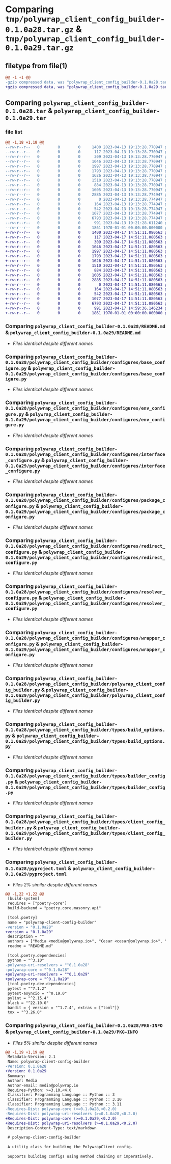 # Comparing `tmp/polywrap_client_config_builder-0.1.0a28.tar.gz` & `tmp/polywrap_client_config_builder-0.1.0a29.tar.gz`

## filetype from file(1)

```diff
@@ -1 +1 @@
-gzip compressed data, was "polywrap_client_config_builder-0.1.0a28.tar", max compression
+gzip compressed data, was "polywrap_client_config_builder-0.1.0a29.tar", max compression
```

## Comparing `polywrap_client_config_builder-0.1.0a28.tar` & `polywrap_client_config_builder-0.1.0a29.tar`

### file list

```diff
@@ -1,18 +1,18 @@
--rw-r--r--   0        0        0     1400 2023-04-13 19:13:28.770947 polywrap_client_config_builder-0.1.0a28/README.md
--rw-r--r--   0        0        0      117 2023-04-13 19:13:28.770947 polywrap_client_config_builder-0.1.0a28/polywrap_client_config_builder/__init__.py
--rw-r--r--   0        0        0      309 2023-04-13 19:13:28.770947 polywrap_client_config_builder-0.1.0a28/polywrap_client_config_builder/configures/__init__.py
--rw-r--r--   0        0        0     1046 2023-04-13 19:13:28.770947 polywrap_client_config_builder-0.1.0a28/polywrap_client_config_builder/configures/base_configure.py
--rw-r--r--   0        0        0     1997 2023-04-13 19:13:28.770947 polywrap_client_config_builder-0.1.0a28/polywrap_client_config_builder/configures/env_configure.py
--rw-r--r--   0        0        0     1793 2023-04-13 19:13:28.770947 polywrap_client_config_builder-0.1.0a28/polywrap_client_config_builder/configures/interface_configure.py
--rw-r--r--   0        0        0     1626 2023-04-13 19:13:28.770947 polywrap_client_config_builder-0.1.0a28/polywrap_client_config_builder/configures/package_configure.py
--rw-r--r--   0        0        0     1510 2023-04-13 19:13:28.770947 polywrap_client_config_builder-0.1.0a28/polywrap_client_config_builder/configures/redirect_configure.py
--rw-r--r--   0        0        0      884 2023-04-13 19:13:28.770947 polywrap_client_config_builder-0.1.0a28/polywrap_client_config_builder/configures/resolver_configure.py
--rw-r--r--   0        0        0     1605 2023-04-13 19:13:28.770947 polywrap_client_config_builder-0.1.0a28/polywrap_client_config_builder/configures/wrapper_configure.py
--rw-r--r--   0        0        0     2885 2023-04-13 19:13:28.774947 polywrap_client_config_builder-0.1.0a28/polywrap_client_config_builder/polywrap_client_config_builder.py
--rw-r--r--   0        0        0        0 2023-04-13 19:13:28.774947 polywrap_client_config_builder-0.1.0a28/polywrap_client_config_builder/py.typed
--rw-r--r--   0        0        0      164 2023-04-13 19:13:28.774947 polywrap_client_config_builder-0.1.0a28/polywrap_client_config_builder/types/__init__.py
--rw-r--r--   0        0        0      542 2023-04-13 19:13:28.774947 polywrap_client_config_builder-0.1.0a28/polywrap_client_config_builder/types/build_options.py
--rw-r--r--   0        0        0     1077 2023-04-13 19:13:28.774947 polywrap_client_config_builder-0.1.0a28/polywrap_client_config_builder/types/builder_config.py
--rw-r--r--   0        0        0     6793 2023-04-13 19:13:28.774947 polywrap_client_config_builder-0.1.0a28/polywrap_client_config_builder/types/client_config_builder.py
--rw-r--r--   0        0        0      991 2023-04-13 19:21:28.611240 polywrap_client_config_builder-0.1.0a28/pyproject.toml
--rw-r--r--   0        0        0     1861 1970-01-01 00:00:00.000000 polywrap_client_config_builder-0.1.0a28/PKG-INFO
+-rw-r--r--   0        0        0     1400 2023-04-17 14:51:11.080563 polywrap_client_config_builder-0.1.0a29/README.md
+-rw-r--r--   0        0        0      117 2023-04-17 14:51:11.080563 polywrap_client_config_builder-0.1.0a29/polywrap_client_config_builder/__init__.py
+-rw-r--r--   0        0        0      309 2023-04-17 14:51:11.080563 polywrap_client_config_builder-0.1.0a29/polywrap_client_config_builder/configures/__init__.py
+-rw-r--r--   0        0        0     1046 2023-04-17 14:51:11.080563 polywrap_client_config_builder-0.1.0a29/polywrap_client_config_builder/configures/base_configure.py
+-rw-r--r--   0        0        0     1997 2023-04-17 14:51:11.080563 polywrap_client_config_builder-0.1.0a29/polywrap_client_config_builder/configures/env_configure.py
+-rw-r--r--   0        0        0     1793 2023-04-17 14:51:11.080563 polywrap_client_config_builder-0.1.0a29/polywrap_client_config_builder/configures/interface_configure.py
+-rw-r--r--   0        0        0     1626 2023-04-17 14:51:11.080563 polywrap_client_config_builder-0.1.0a29/polywrap_client_config_builder/configures/package_configure.py
+-rw-r--r--   0        0        0     1510 2023-04-17 14:51:11.080563 polywrap_client_config_builder-0.1.0a29/polywrap_client_config_builder/configures/redirect_configure.py
+-rw-r--r--   0        0        0      884 2023-04-17 14:51:11.080563 polywrap_client_config_builder-0.1.0a29/polywrap_client_config_builder/configures/resolver_configure.py
+-rw-r--r--   0        0        0     1605 2023-04-17 14:51:11.080563 polywrap_client_config_builder-0.1.0a29/polywrap_client_config_builder/configures/wrapper_configure.py
+-rw-r--r--   0        0        0     2885 2023-04-17 14:51:11.080563 polywrap_client_config_builder-0.1.0a29/polywrap_client_config_builder/polywrap_client_config_builder.py
+-rw-r--r--   0        0        0        0 2023-04-17 14:51:11.080563 polywrap_client_config_builder-0.1.0a29/polywrap_client_config_builder/py.typed
+-rw-r--r--   0        0        0      164 2023-04-17 14:51:11.080563 polywrap_client_config_builder-0.1.0a29/polywrap_client_config_builder/types/__init__.py
+-rw-r--r--   0        0        0      542 2023-04-17 14:51:11.080563 polywrap_client_config_builder-0.1.0a29/polywrap_client_config_builder/types/build_options.py
+-rw-r--r--   0        0        0     1077 2023-04-17 14:51:11.080563 polywrap_client_config_builder-0.1.0a29/polywrap_client_config_builder/types/builder_config.py
+-rw-r--r--   0        0        0     6793 2023-04-17 14:51:11.080563 polywrap_client_config_builder-0.1.0a29/polywrap_client_config_builder/types/client_config_builder.py
+-rw-r--r--   0        0        0      991 2023-04-17 14:59:36.146234 polywrap_client_config_builder-0.1.0a29/pyproject.toml
+-rw-r--r--   0        0        0     1861 1970-01-01 00:00:00.000000 polywrap_client_config_builder-0.1.0a29/PKG-INFO
```

### Comparing `polywrap_client_config_builder-0.1.0a28/README.md` & `polywrap_client_config_builder-0.1.0a29/README.md`

 * *Files identical despite different names*

### Comparing `polywrap_client_config_builder-0.1.0a28/polywrap_client_config_builder/configures/base_configure.py` & `polywrap_client_config_builder-0.1.0a29/polywrap_client_config_builder/configures/base_configure.py`

 * *Files identical despite different names*

### Comparing `polywrap_client_config_builder-0.1.0a28/polywrap_client_config_builder/configures/env_configure.py` & `polywrap_client_config_builder-0.1.0a29/polywrap_client_config_builder/configures/env_configure.py`

 * *Files identical despite different names*

### Comparing `polywrap_client_config_builder-0.1.0a28/polywrap_client_config_builder/configures/interface_configure.py` & `polywrap_client_config_builder-0.1.0a29/polywrap_client_config_builder/configures/interface_configure.py`

 * *Files identical despite different names*

### Comparing `polywrap_client_config_builder-0.1.0a28/polywrap_client_config_builder/configures/package_configure.py` & `polywrap_client_config_builder-0.1.0a29/polywrap_client_config_builder/configures/package_configure.py`

 * *Files identical despite different names*

### Comparing `polywrap_client_config_builder-0.1.0a28/polywrap_client_config_builder/configures/redirect_configure.py` & `polywrap_client_config_builder-0.1.0a29/polywrap_client_config_builder/configures/redirect_configure.py`

 * *Files identical despite different names*

### Comparing `polywrap_client_config_builder-0.1.0a28/polywrap_client_config_builder/configures/resolver_configure.py` & `polywrap_client_config_builder-0.1.0a29/polywrap_client_config_builder/configures/resolver_configure.py`

 * *Files identical despite different names*

### Comparing `polywrap_client_config_builder-0.1.0a28/polywrap_client_config_builder/configures/wrapper_configure.py` & `polywrap_client_config_builder-0.1.0a29/polywrap_client_config_builder/configures/wrapper_configure.py`

 * *Files identical despite different names*

### Comparing `polywrap_client_config_builder-0.1.0a28/polywrap_client_config_builder/polywrap_client_config_builder.py` & `polywrap_client_config_builder-0.1.0a29/polywrap_client_config_builder/polywrap_client_config_builder.py`

 * *Files identical despite different names*

### Comparing `polywrap_client_config_builder-0.1.0a28/polywrap_client_config_builder/types/build_options.py` & `polywrap_client_config_builder-0.1.0a29/polywrap_client_config_builder/types/build_options.py`

 * *Files identical despite different names*

### Comparing `polywrap_client_config_builder-0.1.0a28/polywrap_client_config_builder/types/builder_config.py` & `polywrap_client_config_builder-0.1.0a29/polywrap_client_config_builder/types/builder_config.py`

 * *Files identical despite different names*

### Comparing `polywrap_client_config_builder-0.1.0a28/polywrap_client_config_builder/types/client_config_builder.py` & `polywrap_client_config_builder-0.1.0a29/polywrap_client_config_builder/types/client_config_builder.py`

 * *Files identical despite different names*

### Comparing `polywrap_client_config_builder-0.1.0a28/pyproject.toml` & `polywrap_client_config_builder-0.1.0a29/pyproject.toml`

 * *Files 2% similar despite different names*

```diff
@@ -1,22 +1,22 @@
 [build-system]
 requires = ["poetry-core"]
 build-backend = "poetry.core.masonry.api"
 
 [tool.poetry]
 name = "polywrap-client-config-builder"
-version = "0.1.0a28"
+version = "0.1.0a29"
 description = ""
 authors = ["Media <media@polywrap.io>", "Cesar <cesar@polywrap.io>", "Niraj <niraj@polywrap.io>"]
 readme = "README.md"
 
 [tool.poetry.dependencies]
 python = "^3.10"
-polywrap-uri-resolvers = "^0.1.0a28"
-polywrap-core = "^0.1.0a28"
+polywrap-uri-resolvers = "^0.1.0a29"
+polywrap-core = "^0.1.0a29"
 [tool.poetry.dev-dependencies]
 pytest = "^7.1.2"
 pytest-asyncio = "^0.19.0"
 pylint = "^2.15.4"
 black = "^22.10.0"
 bandit = { version = "^1.7.4", extras = ["toml"]}
 tox = "^3.26.0"
```

### Comparing `polywrap_client_config_builder-0.1.0a28/PKG-INFO` & `polywrap_client_config_builder-0.1.0a29/PKG-INFO`

 * *Files 5% similar despite different names*

```diff
@@ -1,19 +1,19 @@
 Metadata-Version: 2.1
 Name: polywrap-client-config-builder
-Version: 0.1.0a28
+Version: 0.1.0a29
 Summary: 
 Author: Media
 Author-email: media@polywrap.io
 Requires-Python: >=3.10,<4.0
 Classifier: Programming Language :: Python :: 3
 Classifier: Programming Language :: Python :: 3.10
 Classifier: Programming Language :: Python :: 3.11
-Requires-Dist: polywrap-core (>=0.1.0a28,<0.2.0)
-Requires-Dist: polywrap-uri-resolvers (>=0.1.0a28,<0.2.0)
+Requires-Dist: polywrap-core (>=0.1.0a29,<0.2.0)
+Requires-Dist: polywrap-uri-resolvers (>=0.1.0a29,<0.2.0)
 Description-Content-Type: text/markdown
 
 # polywrap-client-config-builder
 
 A utility class for building the PolywrapClient config. 
 
 Supports building configs using method chaining or imperatively.
```

